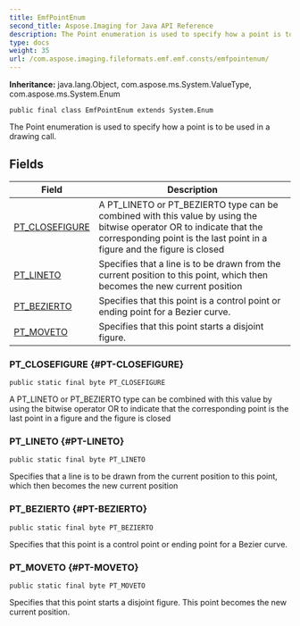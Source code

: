 ```yaml
---
title: EmfPointEnum
second_title: Aspose.Imaging for Java API Reference
description: The Point enumeration is used to specify how a point is to be used in a drawing call.
type: docs
weight: 35
url: /com.aspose.imaging.fileformats.emf.emf.consts/emfpointenum/
---
```

**Inheritance:**
java.lang.Object, com.aspose.ms.System.ValueType, com.aspose.ms.System.Enum
```
public final class EmfPointEnum extends System.Enum
```

The Point enumeration is used to specify how a point is to be used in a drawing call.
## Fields

| Field | Description |
| --- | --- |
| [PT_CLOSEFIGURE](#PT-CLOSEFIGURE) | A PT\_LINETO or PT\_BEZIERTO type can be combined with this value by using the bitwise operator OR to indicate that the corresponding point is the last point in a figure and the figure is closed |
| [PT_LINETO](#PT-LINETO) | Specifies that a line is to be drawn from the current position to this point, which then becomes the new current position |
| [PT_BEZIERTO](#PT-BEZIERTO) | Specifies that this point is a control point or ending point for a Bezier curve. |
| [PT_MOVETO](#PT-MOVETO) | Specifies that this point starts a disjoint figure. |
### PT_CLOSEFIGURE {#PT-CLOSEFIGURE}
```
public static final byte PT_CLOSEFIGURE
```


A PT\_LINETO or PT\_BEZIERTO type can be combined with this value by using the bitwise operator OR to indicate that the corresponding point is the last point in a figure and the figure is closed

### PT_LINETO {#PT-LINETO}
```
public static final byte PT_LINETO
```


Specifies that a line is to be drawn from the current position to this point, which then becomes the new current position

### PT_BEZIERTO {#PT-BEZIERTO}
```
public static final byte PT_BEZIERTO
```


Specifies that this point is a control point or ending point for a Bezier curve.

### PT_MOVETO {#PT-MOVETO}
```
public static final byte PT_MOVETO
```


Specifies that this point starts a disjoint figure. This point becomes the new current position.

